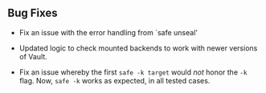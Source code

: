 ## Bug Fixes

- Fix an issue with the error handling from `safe unseal'

- Updated logic to check mounted backends to work with newer
  versions of Vault.

- Fix an issue whereby the first `safe -k target` would _not_
  honor the `-k` flag.  Now, `safe -k` works as expected, in all
  tested cases.
